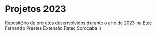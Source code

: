 # Projetos 2023
Repositório de projetos desenvolvidos durante o ano de 2023 na Etec Fernando Prestes Extensão Fatec Sorocaba :)
